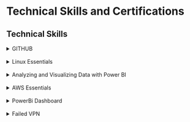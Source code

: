 
<h1> Technical Skills and Certifications </h1>

<h2> Technical Skills </h2>
  <details><summary>GITHUB</summary>
<h3> Description: </h3>
I completed the introductory GitHub learning labs offered on the GitHub website:
https://lab.github.com/courses. These courses taught me how to create a repository, create and pull request, upload documents, etc. 
  <br>
  <br>
  
  <ul>
  The 12 GitHub labs include an overview of fundamental GitHub skills including:
  <li>Introduction to Github</li>
  <li>Communicating using Markdown</li>
  <li>Introduction to HTML</li>
  <li>GitHub Pages</li>
  <li>Managing merge conflicts</li>
  <li>Community Starter Kit</li>
  <li>Uploading your project to Github</li>
  <li>Gettting started with GitHub Apps</li>
  <li>Migrating your repository to GitHub</li>
  <li>Reviewing pull requests</li>
  <li>Securing your workflows</li>
  <li>Create a release based workflow</li>
  </ul>
  
<h4> Course Completion: </h4>
  <img src="GitHubcourses1.png" alt="GitHubcourses1">
  
  <img src="GitHubcourses2.png" alt="GitHubcourses2">
  
  <img src="GitHubcourses3.png" alt="GitHubcourses3">
 </details>
 
 <br>
 
  <details><summary>Linux Essentials </summary>
<h3> Description: </h3>
  I completed the LPI Linux Essentals offed at https://linuxacademy.com. Theses courses taught me the basics of command lines, the linix kernal and the operating system as a whole. 
  <br>
  <br>
  
  <ul>
    The LPI Linix Essentials include an overview of skills including:
    <li>How to Acesss an Linux Installation</li>
    <li>Major Open Source Applcations </li>
    <li>Understanding Open Source Software and Licensing</li>
    <li>ICT Skills and Working in Linux</li>
    <li>Command Line Basics</li>
    <li>Using the Command Line to Get Help</li>
    <li>Using Directories and Listing Files</li>
    <li>Creating, Moving and Deleting Files</li>
    <li>Archiving Files on the Command Line</li>
    <li>Searching Files on the Command Line</li>
    <li>Turning Commands into a Script</li>
    <li>Choosing an Operating System</li>
    <li>Where Data is Stored</li>
    <li>Basic Security and Identifying User Types</li>
    <li>Creating Users and Groups</li>
    <li>Managing File Permissions and Ownership</li>
    <li>Special Directories and Files</li>
    </ul>
    
  <h4> Course Completion: </h4>
  <img src="LinuxEssentials.png" alt="LinuxEssentials">
  
  </details>
  <br>
 
  
  <details><summary>Analyzing and Visualizing Data with Power BI</summary>
  <h3> Description: </h3>
    I completed the Analyzing and Visualizing Data with Power BI offed at https://courses.edx.org/courses/course-v1:Microsoft+DAT207x+1T2019/course/. These courses taught me how to add and change elements on the dashboard. 
  <br>
  <br>
  <ul>
    Analyzing and Visualizing Data with Power BI include an overview of skills including:
    <li>Data Transformations</li>
    <li>Desktop Modelling</li>
    <li>Desktop Visualization</li>
    <li>Power BI Service</li>
    <li>Working with Excel</li>
    <li>Direct Connectivity</li>
    <li>Developer API</li>
    <li>Moblie App</li>
  </ul>
  
  <h4> Course Completion: </h4>
  <img src ="PowerBI 1.png" alt="PowerBI1">
  
  <img src ="PowerBI 2.png" alt="PowerBI2">  
  
  <img src ="PowerBI 3.png" alt="PowerBI3"> 
  
  <img src ="PowerBI 4.png" alt="PowerBI4">
  
  <img src ="PowerBI 5.png" alt="PowerBI5">
  
  <img src ="PowerBI 6.png" alt="PowerBI6">
  
  <img src ="PowerBI 7.png" alt="PowerBI7">
  
  <img src ="PowerBI 8.png" alt="PowerBI8">
  
  <img src ="PowerBI 9.png" alt="PowerBI9">
  
  <img src ="PowerBI 10.png" alt="PowerBI10">
  </details>
  <br>
   
   <details><summary>AWS Essentials </summary>
<h3> Description: </h3>
  I completed the AWS Essentials offed at https://linuxacademy.com. Theses courses provided me skills in AWS such as Elatic cloud compute, storage and database services, ect. 
  <br>
  <br>
  <ul>
    The AWS Essentials include an overview of skills including:
    <li>Account Basics </li>
    <li>Idntity and Access Management(IAM) </li>
    <li>Networking Services and Connectivity</li>
    <li>Compute Services</li>
    <li>Elastic Cloud Compute (EC2)</li>
    <li>Storage Services </li>
    <li>Database Services</li>
    <li>Load Balancing, Elasticity and Scalability</li>
    <li>Serverless Compute</li>
    </ul>
    
  <h4> Course Completion: </h4>
  <img src="AWS Cert.png" alt="AWSCert">
  
  </details>
  <br>
  
   <details><summary>PowerBi Dashboard</summary>
 <h3> Youtube video: </h3>
  From the skills that I have optained from "Analyzing and Visualizing Data with Power BI". I create a dashboard from a dataset provided by microsoft to showcase my interpretation of it. 
  <br>
  <br>
 
  <a href="https://www.youtube.com/watch?v=kfMNq6R3-cE&feature=youtu.be">https://www.youtube.com/watch?v=kfMNq6R3-cE&feature=youtu.be</a>
    
  <h4> Dashboard Pictures: </h4>
  <img src="powerbi board2.png" alt="powerbi board2">
  
  <img src="powerbi board1.png" alt="powerbi board1">
  
  </details>
  <br>
 
  
  <details><summary>Failed VPN</summary>
  <h3> Description: </h3>
    Attempted to create my own VPN using the instruction at https://github.com/trailofbits/algo. However failed during step 5 of the 6 step process of setting up. Below is an picture of the problem during step 5.  
  <br>
  <br>
  
  
  <h4> VPN termial Picture: </h4>
  <img src ="VPN.png" alt="VPN">
  </detail>
  <br>
    
    


  
  

